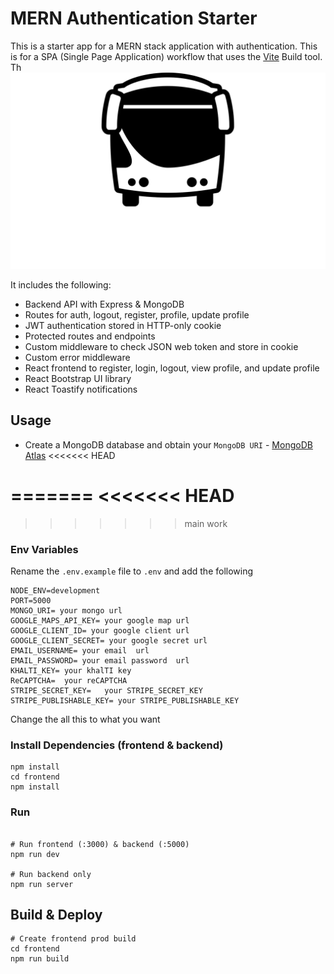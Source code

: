 # MERN Authentication Starter

This is a starter app for a MERN stack application with authentication. This is for a SPA (Single Page Application) workflow that uses the [Vite](https://vite.dev) Build tool. Th
<img src="./frontend/public/3.svg" />

It includes the following:

- Backend API with Express & MongoDB
- Routes for auth, logout, register, profile, update profile
- JWT authentication stored in HTTP-only cookie
- Protected routes and endpoints
- Custom middleware to check JSON web token and store in cookie
- Custom error middleware
- React frontend to register, login, logout, view profile, and update profile
- React Bootstrap UI library
- React Toastify notifications

## Usage

- Create a MongoDB database and obtain your `MongoDB URI` - [MongoDB Atlas](https://www.mongodb.com/cloud/atlas/register)
<<<<<<< HEAD

=======
<<<<<<< HEAD
=======

>>>>>>> main
>>>>>>> work

### Env Variables

Rename the `.env.example` file to `.env` and add the following

```
NODE_ENV=development
PORT=5000
MONGO_URI= your mongo url
GOOGLE_MAPS_API_KEY= your google map url
GOOGLE_CLIENT_ID= your google client url
GOOGLE_CLIENT_SECRET= your google secret url
EMAIL_USERNAME= your email  url
EMAIL_PASSWORD= your email password  url
KHALTI_KEY= your khalTI key
ReCAPTCHA=  your reCAPTCHA
STRIPE_SECRET_KEY=   your STRIPE_SECRET_KEY
STRIPE_PUBLISHABLE_KEY= your STRIPE_PUBLISHABLE_KEY
```

Change the all this to what you want

### Install Dependencies (frontend & backend)

```
npm install
cd frontend
npm install
```

### Run

```

# Run frontend (:3000) & backend (:5000)
npm run dev

# Run backend only
npm run server
```

## Build & Deploy

```
# Create frontend prod build
cd frontend
npm run build
```
